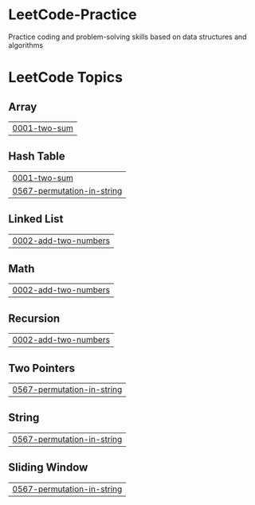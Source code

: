 # LeetCode-Practice

Practice coding and problem-solving skills based on data structures and algorithms


<!---LeetCode Topics Start-->
# LeetCode Topics
## Array
|  |
| ------- |
| [0001-two-sum](https://github.com/KaurInTech/Practice-Problem-Solving/tree/master/0001-two-sum) |
## Hash Table
|  |
| ------- |
| [0001-two-sum](https://github.com/KaurInTech/Practice-Problem-Solving/tree/master/0001-two-sum) |
| [0567-permutation-in-string](https://github.com/KaurInTech/Practice-Problem-Solving/tree/master/0567-permutation-in-string) |
## Linked List
|  |
| ------- |
| [0002-add-two-numbers](https://github.com/KaurInTech/Practice-Problem-Solving/tree/master/0002-add-two-numbers) |
## Math
|  |
| ------- |
| [0002-add-two-numbers](https://github.com/KaurInTech/Practice-Problem-Solving/tree/master/0002-add-two-numbers) |
## Recursion
|  |
| ------- |
| [0002-add-two-numbers](https://github.com/KaurInTech/Practice-Problem-Solving/tree/master/0002-add-two-numbers) |
## Two Pointers
|  |
| ------- |
| [0567-permutation-in-string](https://github.com/KaurInTech/Practice-Problem-Solving/tree/master/0567-permutation-in-string) |
## String
|  |
| ------- |
| [0567-permutation-in-string](https://github.com/KaurInTech/Practice-Problem-Solving/tree/master/0567-permutation-in-string) |
## Sliding Window
|  |
| ------- |
| [0567-permutation-in-string](https://github.com/KaurInTech/Practice-Problem-Solving/tree/master/0567-permutation-in-string) |
<!---LeetCode Topics End-->